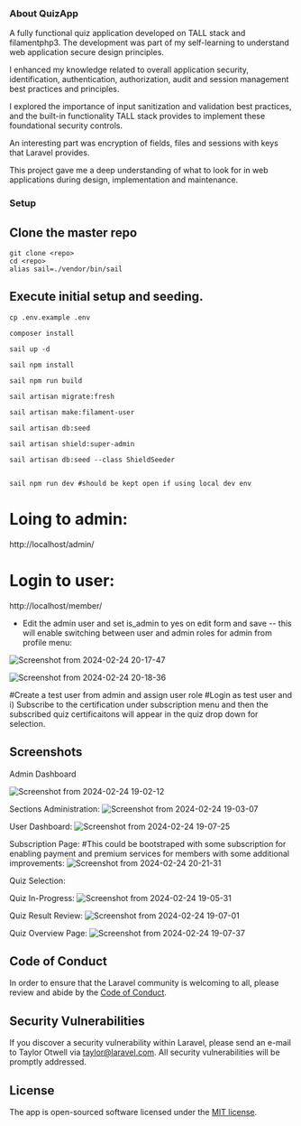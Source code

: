 
### About QuizApp

A fully functional quiz application developed on TALL stack and filamentphp3. The development was part of my self-learning to understand web application secure design principles.

I enhanced my knowledge related to overall application security, identification, authentication, authorization, audit and session management best practices and principles.

I explored the importance of input sanitization and validation best practices, and the built-in functionality TALL stack provides to implement these foundational security controls.

An interesting part was encryption of fields, files and sessions with keys that Laravel provides.

This project gave me a deep understanding of what to look for in web applications during design, implementation and maintenance.



### Setup

## Clone the master repo
```
git clone <repo>
cd <repo>
alias sail=./vendor/bin/sail

```


## Execute initial setup and seeding.
```
cp .env.example .env

composer install

sail up -d

sail npm install

sail npm run build

sail artisan migrate:fresh

sail artisan make:filament-user

sail artisan db:seed

sail artisan shield:super-admin

sail artisan db:seed --class ShieldSeeder


sail npm run dev #should be kept open if using local dev env
```


# Loing to admin:

http://localhost/admin/


# Login to user:
http://localhost/member/


* Edit the admin user and set is_admin to yes on edit form and save -- this will enable switching between user and admin roles for admin from profile menu:

![Screenshot from 2024-02-24 20-17-47](https://github.com/aliaxonbaig/quizapp/assets/52659978/3279ca12-a1c7-443a-9372-c7849cc8e516)



![Screenshot from 2024-02-24 20-18-36](https://github.com/aliaxonbaig/quizapp/assets/52659978/6a5115de-61ef-4fb3-bcd2-fc4dfdd68251)

#Create a test user from admin and assign user role
#Login as test user and i) Subscribe to the certification under subscription menu and then the subscribed quiz certificaitons will appear in the quiz drop down for selection.



## Screenshots
Admin Dashboard

![Screenshot from 2024-02-24 19-02-12](https://github.com/aliaxonbaig/quizapp/assets/52659978/476ccdcb-488d-4356-ad3b-b4adb3e80252)

Sections Administration:
![Screenshot from 2024-02-24 19-03-07](https://github.com/aliaxonbaig/quizapp/assets/52659978/37fcdc7e-19d5-4912-a91b-ac990d0b79f4)


User Dashboard:
![Screenshot from 2024-02-24 19-07-25](https://github.com/aliaxonbaig/quizapp/assets/52659978/b30abd3d-fe8f-4062-929f-77f3b3cefcb5)



Subscription Page: #This could be bootstraped with some subscription for enabling payment and premium services for members with some additional improvements:
![Screenshot from 2024-02-24 20-21-31](https://github.com/aliaxonbaig/quizapp/assets/52659978/a8cacb15-9f6f-484d-a578-b383cf6f49f3)

Quiz Selection:


Quiz In-Progress:
![Screenshot from 2024-02-24 19-05-31](https://github.com/aliaxonbaig/quizapp/assets/52659978/c8f67330-e28b-478e-9a23-b341e1425210)


Quiz Result Review:
![Screenshot from 2024-02-24 19-07-01](https://github.com/aliaxonbaig/quizapp/assets/52659978/489d6bc0-39db-4245-8480-1bcc7dd52929)

Quiz Overview Page:
![Screenshot from 2024-02-24 19-07-37](https://github.com/aliaxonbaig/quizapp/assets/52659978/47aabf4e-6808-43eb-83d9-f0c60966ae0a)




## Code of Conduct

In order to ensure that the Laravel community is welcoming to all, please review and abide by the [Code of Conduct](https://laravel.com/docs/contributions#code-of-conduct).

## Security Vulnerabilities

If you discover a security vulnerability within Laravel, please send an e-mail to Taylor Otwell via [taylor@laravel.com](mailto:taylor@laravel.com). All security vulnerabilities will be promptly addressed.

## License

The app is open-sourced software licensed under the [MIT license](https://opensource.org/licenses/MIT).
